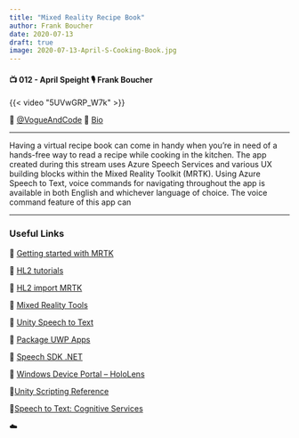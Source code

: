 ```yaml
---
title: "Mixed Reality Recipe Book"
author: Frank Boucher
date: 2020-07-13
draft: true
image: 2020-07-13-April-S-Cooking-Book.jpg
---
```


#### 📺  012 - April Speight 🎙️ Frank Boucher

<!--more-->

{{< video "5UVwGRP_W7k" >}}

🔗 [@VogueAndCode](https://twitter.com/vogueandcode)
🔗 [Bio](https://developer.microsoft.com/en-us/advocates/april-speight)

---

Having a virtual recipe book can come in handy when you’re in need of a hands-free way to read a recipe while cooking in the kitchen. The app created during this stream uses Azure Speech Services and various UX building blocks within the Mixed Reality Toolkit (MRTK). Using Azure Speech to Text, voice commands for navigating throughout the app is available in both English and whichever language of choice. The voice command feature of this app can

---

### Useful Links

🔗 [Getting started with MRTK](https://microsoft.github.io/MixedRealityToolkit-Unity/Documentation/GettingStartedWithTheMRTK.html)

🔗 [HL2 tutorials](https://aka.ms/hl2tutorials)

🔗 [HL2 import MRTK](https://aka.ms/hl2importmrtk)

🔗 [Mixed Reality Tools](https://aka.ms/mixedrealitytools)

🔗 [Unity Speech to Text](https://aka.ms/unityspeechtotext)

🔗 [Package UWP Apps](https://aka.ms/packageuwpapps)

🔗 [Speech SDK .NET](https://aka.ms/speechsdkdotnet)

🔗 [Windows Device Portal – HoloLens](https://aka.ms/windowsdeviceportal-hololens)

🔗[Unity Scripting Reference](https://docs.unity3d.com/ScriptReference/?WT.mc_id=allaroundazure-blog-apspeigh)

🔗[Speech to Text: Cognitive Services](https://azure.microsoft.com/en-us/services/cognitive-services/speech-to-text/?WT.mc_id=allaroundazure-blog-apspeigh)

☁️

